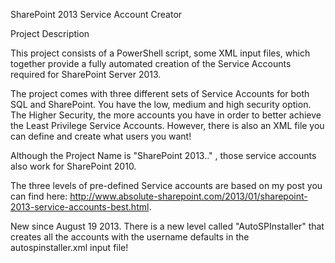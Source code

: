 SharePoint 2013 Service Account Creator

Project Description

This project consists of a  PowerShell script, some XML input files,  which together provide a fully automated creation of the Service Accounts required for SharePoint Server 2013.

The project comes with three different sets of Service Accounts for both SQL and SharePoint. You have the low, medium and high security option. The Higher Security, the more accounts you have in order to better achieve the Least Privilege Service Accounts.  However, there is also an XML file you can define and create what users you want!

Although the Project Name is "SharePoint 2013.." , those service accounts also work for SharePoint 2010.

The three levels of pre-defined Service accounts are based on my post you can find here: http://www.absolute-sharepoint.com/2013/01/sharepoint-2013-service-accounts-best.html.

New since August 19 2013. There is a new level called "AutoSPInstaller" that creates all the accounts with the username defaults in the autospinstaller.xml input file!

